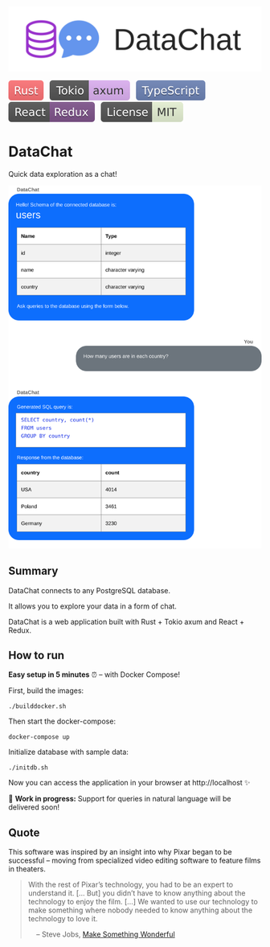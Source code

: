 ![DataChat logo](img/datachat-banner.svg)

[![Rust](img/rust.svg)](#)
&nbsp;
[![Tokio axum](img/axum.svg)](#)
&nbsp;
[![TypeScript](img/typescript.svg)](#)
&nbsp;
[![React + Redux](img/reactredux.svg)](#)
&nbsp;
[![License MIT](img/mit.svg)](LICENSE)

# DataChat

Quick data exploration as a chat!

![DataChat usage example](img/datachat-example.svg)

## Summary

DataChat connects to any PostgreSQL database.

It allows you to explore your data in a form of chat.

DataChat is a web application built with Rust + Tokio axum and React + Redux.

## How to run

**Easy setup in 5 minutes** ⏰ – with Docker Compose!

First, build the images:

```shell
./builddocker.sh
```

Then start the docker-compose:

```shell
docker-compose up
```

Initialize database with sample data:
```shell
./initdb.sh
```

Now you can access the application in your browser at http://localhost ✨

🚧 **Work in progress:** Support for queries in natural language will be delivered soon!

## Quote

This software was inspired by an insight into why Pixar began to be successful – moving from specialized video editing software to feature films in theaters.

> With the rest of Pixar’s technology, you had to be an expert to understand it. [… But] you didn’t have to know anything about the technology to enjoy the film. […] We wanted to use our technology to make something where nobody needed to know anything about the technology to love it.
>
> &nbsp;&nbsp;&nbsp;&nbsp;– Steve Jobs, [Make Something Wonderful](https://stevejobsarchive.com/book)

